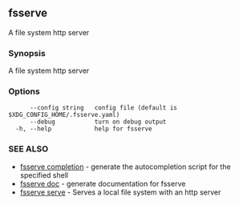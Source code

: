 ## fsserve

A file system http server

### Synopsis

A file system http server

### Options

```
      --config string   config file (default is $XDG_CONFIG_HOME/.fsserve.yaml)
      --debug           turn on debug output
  -h, --help            help for fsserve
```

### SEE ALSO

* [fsserve completion](fsserve_completion.md)	 - generate the autocompletion script for the specified shell
* [fsserve doc](fsserve_doc.md)	 - generate documentation for fsserve
* [fsserve serve](fsserve_serve.md)	 - Serves a local file system with an http server

